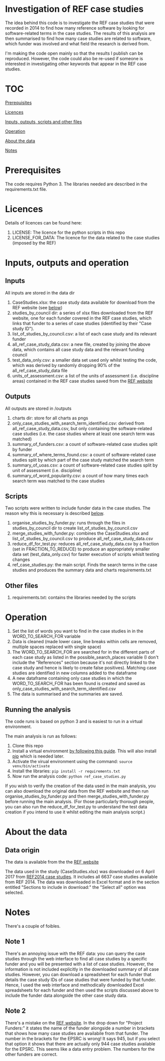 # Investigation of REF case studies

The idea behind this code is to investigate the REF case studies that were recorded in 2014 to find how many reference software by looking for software-related terms in the case studies. The results of this analysis are then summarised to find how many case studies are related to software, which funder was involved and what field the research is derived from.

I'm making the code open mainly so that the results I publish can be reproduced. However, the code could also be re-used if someone is interested in investigating other keywords that appear in the REF case studies.

# TOC

[Prerequisites](#prerequisites)

[Licences](#licences)

[Inputs, outputs, scripts and other files](#inputs-outputs-and-operation)

[Operation](#operation)

[About the data](#about-the-data)

[Notes](#notes)

# Prerequisites
The code requires Python 3. The libraries needed are described in the requirements.txt file.

# Licences

Details of licences can be found here:

1. LICENSE: The licence for the python scripts in this repo
1. LICENSE_FOR_DATA: The licence for the data related to the case studies (imposed by the REF)

# Inputs, outputs and operation

## Inputs

All inputs are stored in the data dir

1. CaseStudies.xlsx: the case study data available for download from the REF website (see [below](#data-origin))
1. studies_by_council dir: a series of xlsx files downloaded from the REF website, one for each funder covered in the REF case studies, which links that funder to a series of case studies (identified by their "Case study ID").
1. list_of_studies_by_council.csv: a list of each case study and its relevant funder
1. all_ref_case_study_data.csv: a new file, created by joining the above data, which contains all case study data and the relevant funding council
1. test_data_only.csv: a smaller data set used only whilst testing the code, which was derived by randomly dropping 90% of the all_ref_case_study_data file
1. units_of_assessment.csv: a list of the units of assessment (i.e. discipline areas) contained in the REF case studies saved from the [REF website](http://www.ref.ac.uk/2014/panels/unitsofassessment/) 

## Outputs

All outputs are stored in /outputs

1. charts dir: store for all charts as pngs
1. only_case_studies_with_search_term_identified.csv: derived from all_ref_case_study_data.csv, but only containing the software-related case studies (i.e. the case studies where at least one search term was matched)
1. summary_of_funders.csv: a count of software-related case studies split by funder
1. summary_of_where_terms_found.csv: a count of software-related case studies split by which part of the case study matched the search term
1. summary_of_uoas.csv: a count of software-related case studies split by unit of assessment (i.e. discipline)
1. summary_of_word_popularity.csv: a count of how many times each search term was matched to the case studies

## Scripts

Two scripts were written to include funder data in the case studies. The reason why this is necessary is described [below](#note-1).

1. organise_studies_by_funder.py: runs through the files in studies_by_council dir to create list_of_studies_by_council.csv
1. merge_studies_with_funder.py: combines the CaseStudies.xlsx and list_of_studies_by_council.csv to produce all_ref_case_study_data.csv
1. reduce_df_for_test.py: reduces all_ref_case_study_data.csv by a fraction (set in FRACTION_TO_REDUCE) to produce an appropriately smaller data set (test_data_only.csv) for faster execution of scripts whislt testing changes
1. ref_case_studies.py: the main script. Finds the search terms in the case studies and produces the summary data and charts
requirements.txt

## Other files

1. requirements.txt: contains the libraries needed by the scripts

# Operation

1. Set the list of words you want to find in the case studies in in the WORD_TO_SEARCH_FOR variable
1. Data is cleaned (made lower case, line breaks within cells are removed, multiple spaces replaced with single space)
1. The WORD_TO_SEARCH_FOR are searched for in the different parts of each case study as listed in the possible_search_places variable (I don't include the "References" section because it's not directly linked to the case study and hence is likely to create false positives). Matching case studies are identified in new columns added to the dataframe
1. A new dataframe containing only case studies in which the WORD_TO_SEARCH_FOR has been found is created and saved as only_case_studies_with_search_term_identified.csv
1. The data is summarised and the summaries are saved.

## Running the analysis

The code runs is based on python 3 and is easiest to run in a virtual environment.

The main analysis is run as follows:

1. Clone this repo
1. Install a virtual environment [by following this guide](http://docs.python-guide.org/en/latest/dev/virtualenvs/). This will also install [pip](https://pip.pypa.io/en/stable/user_guide/) which is needed later.
1. Activate the virual environment using the command:
```source venv/bin/activate```
1. Install the libraries:
```pip install -r requirements.txt```
1. Now run the analysis code:
```python ref_case_studies.py```

If you wish to verify the creation of the data used in the main analysis, you can also download the original data from the REF website and then run organise_studies_by_funder.py and then merge_studies_with_funder.py before running the main analysis. (For those particularly thorough people, you can also run the reduce_df_for_test.py to understand the test data creation if you intend to use it whilst editing the main analysis script.)

# About the data

## Data origin

The data is available from the the [REF website](http://impact.ref.ac.uk/CaseStudies/Results.aspx?val=Show%20All#)

The data used in the study (CaseStudies.xlsx) was downloaded on 6 April 2017 from [REF2014 case studies](http://impact.ref.ac.uk/CaseStudies/Results.aspx?val=Show%20All#). It includes all 6637 case studies available from REF 2014. The data was downloaded in Excel format and in the section entitled "Sections to include in download:" the "Select all" option was selected.

# Notes

There's a couple of foibles.

## Note 1

There's an annoying issue with the REF data: you can query the case studies through the web interface to find all case studies by a specific funder and you will be presented with a list of case studies. However, the information is not included explicitly in the downloaded summary of all case studies. However, you can download a spreadsheet for each funder that details the case study IDs of case studies that were funded by that funder. Hence, I used the web interface and methodically downloaded Excel spreadsheets for each funder and then used the scripts discussed above to include the funder data alongside the other case study data.

## Note 2

There's a mistake on the [REF website](http://impact.ref.ac.uk/CaseStudies/Results.aspx?val=Show%20All#). In the drop down for "Project Funders:" it states the name of the funder alongside a number in brackets that shows how many case studies are availabile from that funder. The number in the brackets for the EPSRC is wrong! It says 945, but if you select that option it shows that there are actually only 944 case studies available for the EPSRC. This seems like a data entry problem. The numbers for the other funders are correct.
